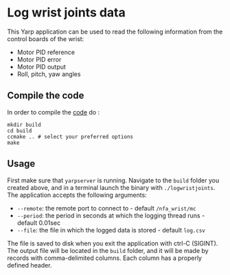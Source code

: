 # Log wrist joints data
This Yarp application can be used to read the following information from the control boards of the wrist:

- Motor PID reference
- Motor PID error
- Motor PID output
- Roll, pitch, yaw angles 

## Compile the code
In order to compile the [code](src/main.cpp) do :

```console
mkdir build
cd build 
ccmake .. # select your preferred options
make
```

## Usage
First make sure that `yarpserver` is running.
Navigate to the `build` folder you created above, and in a terminal launch the binary with `./logwristjoints`.
The application accepts the following arguments:
- `--remote`: the remote port to connect to - default `/nfa_wrist/mc`
- `--period`: the period in seconds at which the logging thread runs - default 0.01sec
- `--file`: the file in which the logged data is stored - default `log.csv`

The file is saved to disk when you exit the application with ctrl-C (SIGINT).
The output file will be located in the `build` folder, and it will be made by records with comma-delimited columns. Each column has a properly defined header.

